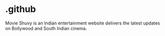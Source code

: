 # .github
Movie Shuvy is an Indian entertainment website delivers the latest updates on Bollywood and South Indian cinema.
